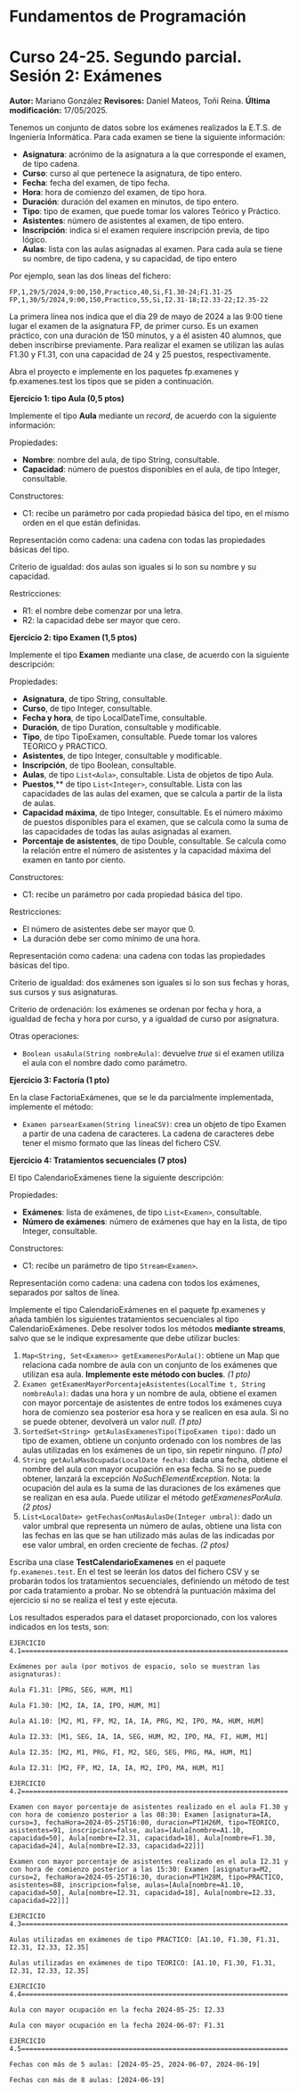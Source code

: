 # Fundamentos de Programación
# Curso 24-25. Segundo parcial. Sesión 2: Exámenes

**Autor:**  Mariano González 
**Revisores:** Daniel Mateos, Toñi Reina.
**Última modificación:** 17/05/2025.

Tenemos un conjunto de datos sobre los exámenes realizados la E.T.S. de Ingeniería Informática. Para cada examen se tiene la siguiente información:

- **Asignatura**: acrónimo de la asignatura a la que corresponde el examen, de tipo cadena.
- **Curso**: curso al que pertenece la asignatura, de tipo entero.
- **Fecha**: fecha del examen, de tipo fecha.
- **Hora**: hora de comienzo del examen, de tipo hora.
- **Duración**: duración del examen en minutos, de tipo entero.
- **Tipo**: tipo de examen, que puede tomar los valores Teórico y Práctico.
- **Asistentes**: número de asistentes al examen, de tipo entero.
- **Inscripción**: indica si el examen requiere inscripción previa, de tipo lógico.
- **Aulas**: lista con las aulas asignadas al examen. Para cada aula se tiene su nombre, de tipo cadena, y su capacidad, de tipo entero

Por ejemplo, sean las dos líneas del fichero:

```
FP,1,29/5/2024,9:00,150,Practico,40,Si,F1.30-24;F1.31-25
FP,1,30/5/2024,9:00,150,Practico,55,Si,I2.31-18;I2.33-22;I2.35-22
```

La primera línea nos indica que el día 29 de mayo de 2024 a las 9:00 tiene lugar el examen de la asignatura FP, de primer curso. Es un examen práctico, con una duración de 150 minutos, y a él asisten 40 alumnos, que deben inscribirse previamente. Para realizar el examen se utilizan las aulas F1.30 y F1.31, con una capacidad de 24 y 25 puestos, respectivamente.

Abra el proyecto e implemente en los paquetes fp.examenes y fp.examenes.test los tipos que se piden a continuación.

**Ejercicio 1: tipo Aula (0,5 ptos)**

Implemente el tipo **Aula** mediante un *record*, de acuerdo con la siguiente información:

Propiedades:

- **Nombre**: nombre del aula, de tipo String, consultable.
- **Capacidad**: número de puestos disponibles en el aula, de tipo Integer, consultable.

Constructores: 

- C1: recibe un parámetro por cada propiedad básica del tipo, en el mismo orden en el que están definidas.

Representación como cadena: una cadena con todas las propiedades básicas del tipo.

Criterio de igualdad: dos aulas son iguales si lo son su nombre y su capacidad.

Restricciones:

- R1: el nombre debe comenzar por una letra.
- R2: la capacidad debe ser mayor que cero.


**Ejercicio 2: tipo Examen (1,5 ptos)**

Implemente el tipo **Examen** mediante una clase, de acuerdo con la siguiente descripción:

Propiedades:

- **Asignatura**, de tipo String, consultable.
- **Curso**, de tipo Integer, consultable.
- **Fecha y hora**, de tipo LocalDateTime, consultable.
- **Duración**, de tipo Duration, consultable y modificable.
- **Tipo**, de tipo TipoExamen, consultable. Puede tomar los valores TEORICO y PRACTICO.
- **Asistentes**, de tipo Integer, consultable y modificable.
- **Inscripción**, de tipo Boolean, consultable.
- **Aulas**, de tipo `List<Aula>`, consultable. Lista de objetos de tipo Aula.
- **Puestos**,** de tipo `List<Integer>`, consultable. Lista con las capacidades de las aulas del examen, que se calcula a partir de la lista de aulas.
- **Capacidad máxima**, de tipo Integer, consultable. Es el número máximo de puestos disponibles para el examen, que se calcula como la suma de las capacidades de todas las aulas asignadas al examen.
- **Porcentaje de asistentes**, de tipo Double, consultable. Se calcula como la relación entre el número de asistentes y la capacidad máxima del examen en tanto por ciento.

Constructores: 

- C1: recibe un parámetro por cada propiedad básica del tipo.

Restricciones: 

- El número de asistentes debe ser mayor que 0.
- La duración debe ser como mínimo de una hora.

Representación como cadena: una cadena con todas las propiedades básicas del tipo.

Criterio de igualdad: dos exámenes son iguales si lo son sus fechas y horas, sus cursos y sus asignaturas.

Criterio de ordenación: los exámenes se ordenan por fecha y hora, a igualdad de fecha y hora por curso, y a igualdad de curso por asignatura.

Otras operaciones:

- `Boolean usaAula(String nombreAula)`: devuelve *true* si el examen utiliza el aula con el nombre dado como parámetro.


**Ejercicio 3: Factoría (1 pto)**

En la clase FactoriaExámenes, que se le da parcialmente implementada, implemente el método:

- `Examen parsearExamen(String lineaCSV)`: crea un objeto de tipo Examen a partir de una cadena de caracteres. La cadena de caracteres debe tener el mismo formato que las líneas del fichero CSV.


**Ejercicio 4: Tratamientos secuenciales (7 ptos)**

El tipo CalendarioExámenes tiene la siguiente descripción:

Propiedades:

- **Exámenes**: lista de exámenes, de tipo `List<Examen>`, consultable.
- **Número de exámenes**: número de exámenes que hay en la lista, de tipo Integer, consultable. 

Constructores: 

- C1: recibe un parámetro de tipo `Stream<Examen>`.

Representación como cadena: una cadena con todos los exámenes, separados por saltos de línea.

Implemente el tipo CalendarioExámenes en el paquete fp.examenes y añada también los siguientes tratamientos secuenciales al tipo CalendarioExámenes. Debe resolver todos los métodos **mediante streams**, salvo que se le indique expresamente que debe utilizar bucles:

1. `Map<String, Set<Examen>> getExamenesPorAula()`: obtiene un Map que relaciona cada nombre de aula con un conjunto de los exámenes que utilizan esa aula. **Implemente este método con bucles**. *(1 pto)*
1. `Examen getExamenMayorPorcentajeAsistentes(LocalTime t, String nombreAula)`: dadas una hora y un nombre de aula, obtiene el examen con mayor porcentaje de asistentes de entre todos los exámenes cuya hora de comienzo sea posterior esa hora y se realicen en esa aula. Si no se puede obtener, devolverá un valor *null*. *(1 pto)*
1. `SortedSet<String> getAulasExamenesTipo(TipoExamen tipo)`: dado un tipo de examen, obtiene un conjunto ordenado con los nombres de las aulas utilizadas en los exámenes de un tipo, sin repetir ninguno. *(1 pto)*
1. `String getAulaMasOcupada(LocalDate fecha)`: dada una fecha, obtiene el nombre del aula con mayor ocupación en esa fecha. Si no se puede obtener, lanzará la excepción *NoSuchElementException*. Nota: la ocupación del aula es la suma de las duraciones de los exámenes que se realizan en esa aula. Puede utilizar el método *getExamenesPorAula*. *(2 ptos)*
1. `List<LocalDate> getFechasConMasAulasDe(Integer umbral)`: dado un valor umbral que representa un número de aulas, obtiene una lista con las fechas en las que se han utilizado más aulas de las indicadas por ese valor umbral, en orden creciente de fechas. *(2 ptos)*

Escriba una clase **TestCalendarioExamenes** en el paquete `fp.examenes.test`. En el test se leerán los datos del fichero CSV y se probarán todos los tratamientos secuenciales, definiendo un método de test por cada tratamiento a probar. No se obtendrá la puntuación máxima del ejercicio si no se realiza el test y este ejecuta. 

Los resultados esperados para el dataset proporcionado, con los valores indicados en los tests, son:

```
EJERCICIO 4.1===================================================================

Exámenes por aula (por motivos de espacio, solo se muestran las asignaturas): 

Aula F1.31: [PRG, SEG, HUM, M1]

Aula F1.30: [M2, IA, IA, IPO, HUM, M1]

Aula A1.10: [M2, M1, FP, M2, IA, IA, PRG, M2, IPO, MA, HUM, HUM]

Aula I2.33: [M1, SEG, IA, IA, SEG, HUM, M2, IPO, MA, FI, HUM, M1]

Aula I2.35: [M2, M1, PRG, FI, M2, SEG, SEG, PRG, MA, HUM, M1]

Aula I2.31: [M2, FP, M2, IA, IA, M2, IPO, MA, HUM, M1]

EJERCICIO 4.2===================================================================

Examen con mayor porcentaje de asistentes realizado en el aula F1.30 y con hora de comienzo posterior a las 08:30: Examen [asignatura=IA, curso=3, fechaHora=2024-05-25T16:00, duracion=PT1H26M, tipo=TEORICO, asistentes=91, inscripcion=false, aulas=[Aula[nombre=A1.10, capacidad=50], Aula[nombre=I2.31, capacidad=18], Aula[nombre=F1.30, capacidad=24], Aula[nombre=I2.33, capacidad=22]]]

Examen con mayor porcentaje de asistentes realizado en el aula I2.31 y con hora de comienzo posterior a las 15:30: Examen [asignatura=M2, curso=2, fechaHora=2024-05-25T16:30, duracion=PT1H28M, tipo=PRACTICO, asistentes=88, inscripcion=false, aulas=[Aula[nombre=A1.10, capacidad=50], Aula[nombre=I2.31, capacidad=18], Aula[nombre=I2.33, capacidad=22]]]

EJERCICIO 4.3===================================================================

Aulas utilizadas en exámenes de tipo PRACTICO: [A1.10, F1.30, F1.31, I2.31, I2.33, I2.35]

Aulas utilizadas en exámenes de tipo TEORICO: [A1.10, F1.30, F1.31, I2.31, I2.33, I2.35]

EJERCICIO 4.4===================================================================

Aula con mayor ocupación en la fecha 2024-05-25: I2.33

Aula con mayor ocupación en la fecha 2024-06-07: F1.31

EJERCICIO 4.5===================================================================

Fechas con más de 5 aulas: [2024-05-25, 2024-06-07, 2024-06-19]

Fechas con más de 8 aulas: [2024-06-19]
```